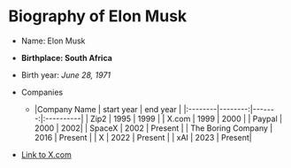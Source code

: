 # Biography of Elon Musk
* Name: Elon Musk
* **Birthplace: South Africa**
* Birth year: *June 28, 1971*
* Companies

   * |Company Name | start year | end year |
|:--------|--------:|-------:|:----------|
| Zip2 | 1995 | 1999 |
| X.com | 1999 | 2000 |
| Paypal | 2000 | 2002|
| SpaceX | 2002 | Present |
| The Boring Company | 2016 | Present |
| X | 2022 | Present |
| xAI | 2023 | Present|
* [Link to X.com](https://twitter.com/home)